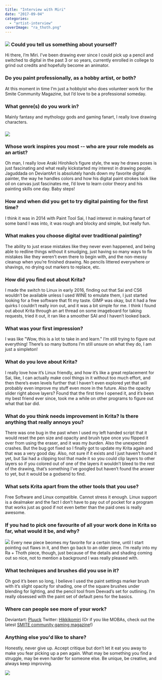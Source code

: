 ```yaml
---
title: "Interview with Miri"
date: "2017-09-04"
categories: 
  - "artist-interview"
coverImage: "ra_thoth.png"
---
```


### ![](images/rama_ravana.png) Could you tell us something about yourself?

Hi there, I’m Miri. I’ve been drawing ever since I could pick up a pencil and switched to digital in the past 3 or so years, currently enrolled in college to grind out credits and hopefully become an animator.

### Do you paint professionally, as a hobby artist, or both?

At this moment in time I’m just a hobbyist who does volunteer work for the Smite Community Magazine, but I’d love to be a professional someday.

### What genre(s) do you work in?

Mainly fantasy and mythology gods and gaming fanart, I really love drawing characters.

### ![](images/thanatos_loki.png)

### Whose work inspires you most -- who are your role models as an artist?

Oh man, I really love Araki Hirohiko’s figure style, the way he draws poses is just fascinating and what really kickstarted my interest in drawing people. Jaguddada on DeviantArt is absolutely hands down my favorite digital painter, the way he handles colors and how his digital paint strokes look like oil on canvas just fascinates me, I’d love to learn color theory and his painting skills one day. Baby steps!

### How and when did you get to try digital painting for the first time?

I think it was in 2014 with Paint Tool Sai, I had interest in making fanart of some band I was into, it was rough and blocky and simple, but really fun.

### What makes you choose digital over traditional painting?

The ability to just erase mistakes like they never even happened, and being able to redline things without it smudging, just having so many ways to fix mistakes like they weren’t even there to begin with, and the non-messy cleanup when you’re finished drawing. No pencils littered everywhere or shavings, no drying out markers to replace, etc.

### How did you find out about Krita?

I made the switch to Linux in early 2016, finding out that Sai and CS6 wouldn’t be available unless I used WINE to emulate them, I just started looking for a free software that fit my taste. GIMP was okay, but it had a few quirks I couldn’t really iron out, and it was a bit simple for me. I think I found out about Krita through an art thread on some imageboard for taking requests, tried it out, it ran like a smoother SAI and I haven’t looked back.

### What was your first impression?

I was like "Wow, this is a lot to take in and learn." I’m still trying to figure out everything! There’s so many buttons I’m still unsure on what they do, I am just a simpleton!

### What do you love about Krita?

I really love how it’s Linux friendly, and how it’s like a great replacement for Sai, like, I can actually make cool things in it without too much effort, and then there’s even levels further that I haven’t even explored yet that will probably even improve my stuff even more in the future. Also the opacity slider right above layers? Found that the first time I opened it, and it’s been my best friend ever since, took me a while on other programs to figure out what that bar did.

### What do you think needs improvement in Krita? Is there anything that really annoys you?

There was one bug in the past when I used my left handed script that it would reset the pen size and opacity and brush type once you flipped it over from using the eraser, and it was my _burden_. Also the unexpected crashes. But the bug got fixed so I finally got to update my Krita again and that was a very good day. Also, not sure if it exists and I just haven’t found it yet, but Sai had a clipping tool that made it so you could clip layers to other layers so if you colored out of one of the layers it wouldn’t bleed to the rest of the drawing, that’s something I’ve googled but haven’t found the answer to yet, but it would be a godsend to find.

### What sets Krita apart from the other tools that you use?

Free Software and Linux compatible. Cannot stress it enough. Linux support is a dealmaker and the fact I don’t have to pay out of pocket for a program that works just as good if not even better than the paid ones is really awesome.

### If you had to pick one favourite of all your work done in Krita so far, what would it be, and why?

![](images/ra_thoth.png) Every new piece beomes my favorite for a certain time, until I start pointing out flaws in it, and then go back to an older piece. I’m really into my Ra + Thoth piece, though, just because of the details and shading coming out so nice, not to mention a background I was really pleased with.

### What techniques and brushes did you use in it?

Oh god it’s been so long, I believe I used the paint settings marker brush with it’s slight opacity for shading, one of the square brushes under blending for lighting, and the pencil tool from Deevad’s set for outlining. I’m really obsessed with the paint set of default pens for the basics.

### Where can people see more of your work?

Deviantart: [Pluuck](http://pluuck.deviantart.com/) Twitter: [Hikkikomiri](https://twitter.com/hikkikomiri) (Or if you like MOBAs, check out the latest [SMITE community gaming magazine](https://gameonmag.com/magazines/smite-community-magazine/)!)

### Anything else you'd like to share?

Honestly, never give up. Accept critique but don’t let it eat you away to make you fear picking up a pen again. What may be something you find a struggle, may be even harder for someone else. Be unique, be creative, and always keep improving.

![](images/cu_chulainn.png)
